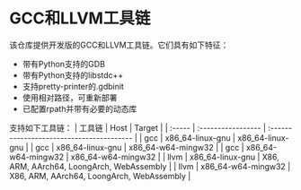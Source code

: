 # GCC和LLVM工具链

该仓库提供开发版的GCC和LLVM工具链。它们具有如下特征：

- 带有Python支持的GDB
- 带有Python支持的libstdc++
- 支持pretty-printer的.gdbinit
- 使用相对路径，可重新部署
- 已配置rpath并带有必要的动态库

支持如下工具链：
| 工具链 | Host               | Target                                    |
| :----- | :----------------- | :---------------------------------------- |
| gcc    | x86_64-linux-gnu   | x86_64-linux-gnu                          |
| gcc    | x86_64-linux-gnu   | x86_64-w64-mingw32                        |
| gcc    | x86_64-w64-mingw32 | x86_64-w64-mingw32                        |
| llvm   | x86_64-linux-gnu   | X86, ARM, AArch64, LoongArch, WebAssembly |
| llvm   | x86_64-w64-mingw32 | X86, ARM, AArch64, LoongArch, WebAssembly |